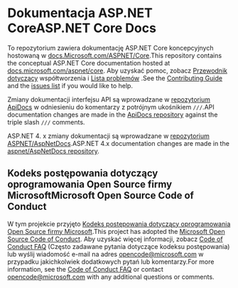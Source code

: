# <a name="aspnet-core-docs"></a><span data-ttu-id="f9261-101">Dokumentacja ASP.NET Core</span><span class="sxs-lookup"><span data-stu-id="f9261-101">ASP.NET Core Docs</span></span>

<span data-ttu-id="f9261-102">To repozytorium zawiera dokumentację ASP.NET Core koncepcyjnych hostowaną w [docs.Microsoft.com/ASPNET/Core](https://docs.microsoft.com/aspnet/core).</span><span class="sxs-lookup"><span data-stu-id="f9261-102">This repository contains the conceptual ASP.NET Core documentation hosted at [docs.microsoft.com/aspnet/core](https://docs.microsoft.com/aspnet/core).</span></span> <span data-ttu-id="f9261-103">Aby uzyskać pomoc, zobacz [Przewodnik dotyczący](CONTRIBUTING.md) współtworzenia i [Lista problemów](https://github.com/aspnet/Docs/issues) .</span><span class="sxs-lookup"><span data-stu-id="f9261-103">See the [Contributing Guide](CONTRIBUTING.md) and the [issues list](https://github.com/aspnet/Docs/issues) if you would like to help.</span></span>

<span data-ttu-id="f9261-104">Zmiany dokumentacji interfejsu API są wprowadzane w [repozytorium ApiDocs](https://github.com/aspnet/ApiDocs) w odniesieniu do komentarzy z potrójnym ukośnikiem `///`.</span><span class="sxs-lookup"><span data-stu-id="f9261-104">API documentation changes are made in the [ApiDocs repository](https://github.com/aspnet/ApiDocs) against the triple slash `///` comments.</span></span>

<span data-ttu-id="f9261-105">ASP.NET 4. x zmiany dokumentacji są wprowadzane w [repozytorium ASPNET/AspNetDocs](https://github.com/aspnet/AspNetDocs).</span><span class="sxs-lookup"><span data-stu-id="f9261-105">ASP.NET 4.x documentation changes are made in the [aspnet/AspNetDocs repository](https://github.com/aspnet/AspNetDocs).</span></span>

## <a name="microsoft-open-source-code-of-conduct"></a><span data-ttu-id="f9261-106">Kodeks postępowania dotyczący oprogramowania Open Source firmy Microsoft</span><span class="sxs-lookup"><span data-stu-id="f9261-106">Microsoft Open Source Code of Conduct</span></span>

<span data-ttu-id="f9261-107">W tym projekcie przyjęto [Kodeks postępowania dotyczący oprogramowania Open Source firmy Microsoft](https://opensource.microsoft.com/codeofconduct/).</span><span class="sxs-lookup"><span data-stu-id="f9261-107">This project has adopted the [Microsoft Open Source Code of Conduct](https://opensource.microsoft.com/codeofconduct/).</span></span>
<span data-ttu-id="f9261-108">Aby uzyskać więcej informacji, zobacz [Code of Conduct FAQ](https://opensource.microsoft.com/codeofconduct/faq/) (Często zadawane pytania dotyczące kodeksu postępowania) lub wyślij wiadomość e-mail na adres [opencode@microsoft.com](mailto:opencode@microsoft.com) w przypadku jakichkolwiek dodatkowych pytań lub komentarzy.</span><span class="sxs-lookup"><span data-stu-id="f9261-108">For more information, see the [Code of Conduct FAQ](https://opensource.microsoft.com/codeofconduct/faq/) or contact [opencode@microsoft.com](mailto:opencode@microsoft.com) with any additional questions or comments.</span></span>
